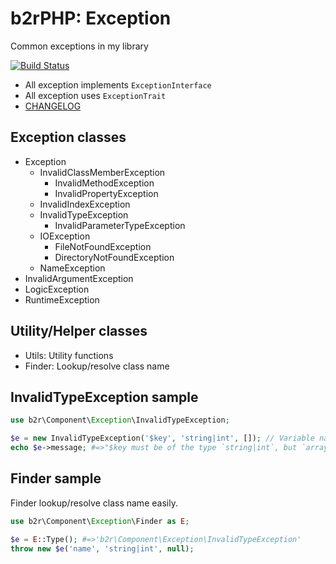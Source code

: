 b2rPHP: Exception
=================

Common exceptions in my library

[![Build Status](https://travis-ci.org/b2r/hello2.svg?branch=master)](https://travis-ci.org/b2r/php-exception)

- All exception implements `ExceptionInterface`
- All exception uses `ExceptionTrait`
- [CHANGELOG](CHANGELOG.md)

Exception classes
--------------------
- Exception
  - InvalidClassMemberException
    - InvalidMethodException
    - InvalidPropertyException
  - InvalidIndexException
  - InvalidTypeException
    - InvalidParameterTypeException
  - IOException
    - FileNotFoundException
    - DirectoryNotFoundException
  - NameException
- InvalidArgumentException
- LogicException
- RuntimeException

Utility/Helper classes
--------------------
- Utils:  Utility functions
- Finder: Lookup/resolve class name

InvalidTypeException sample
----------------------------------------
```php
use b2r\Component\Exception\InvalidTypeException;

$e = new InvalidTypeException('$key', 'string|int', []); // Variable name, Valid type, Invalid type value
echo $e->message; #=>"$key must be of the type `string|int`, but `array` given"
```

Finder sample
--------------------
Finder lookup/resolve class name easily.

```php
use b2r\Component\Exception\Finder as E;

$e = E::Type(); #=>'b2r\Component\Exception\InvalidTypeException'
throw new $e('name', 'string|int', null);
```
